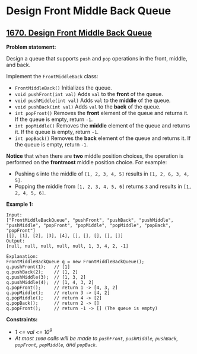# Design Front Middle Back Queue

## [1670. Design Front Middle Back Queue](https://leetcode.com/problems/design-front-middle-back-queue/)

**Problem statement:**

Design a queue that supports `push` and `pop` operations in the front, middle, and back.

Implement the `FrontMiddleBack` class:

* `FrontMiddleBack()` Initializes the queue.
* `void pushFront(int val)` Adds `val` to the **front** of the queue.
* `void pushMiddle(int val)` Adds `val` to the **middle** of the queue.
* `void pushBack(int val)` Adds `val` to the **back** of the queue.
* `int popFront()` Removes the **front** element of the queue and returns it. If the queue is empty, return `-1`.
* `int popMiddle()` Removes the **middle** element of the queue and returns it. If the queue is empty, return `-1`.
* `int popBack()` Removes the **back** element of the queue and returns it. If the queue is empty, return `-1`.

**Notice** that when there are **two** middle position choices, the operation is performed on the **frontmost** middle position choice. For example:

* Pushing `6` into the middle of `[1, 2, 3, 4, 5]` results in `[1, 2, 6, 3, 4, 5]`.
* Popping the middle from `[1, 2, 3, 4, 5, 6]` returns `3` and results in `[1, 2, 4, 5, 6]`.

**Example 1:**

```
Input:
["FrontMiddleBackQueue", "pushFront", "pushBack", "pushMiddle", "pushMiddle", "popFront", "popMiddle", "popMiddle", "popBack", "popFront"]
[[], [1], [2], [3], [4], [], [], [], [], []]
Output:
[null, null, null, null, null, 1, 3, 4, 2, -1]

Explanation:
FrontMiddleBackQueue q = new FrontMiddleBackQueue();
q.pushFront(1);   // [1]
q.pushBack(2);    // [1, 2]
q.pushMiddle(3);  // [1, 3, 2]
q.pushMiddle(4);  // [1, 4, 3, 2]
q.popFront();     // return 1 -> [4, 3, 2]
q.popMiddle();    // return 3 -> [4, 2]
q.popMiddle();    // return 4 -> [2]
q.popBack();      // return 2 -> []
q.popFront();     // return -1 -> [] (The queue is empty)
```

**Constraints:**

* *1 <= val <= 10<sup>9</sup>*
* *At most `1000` calls will be made to `pushFront`, `pushMiddle`, `pushBack`, `popFront`, `popMiddle`, and `popBack`.*
